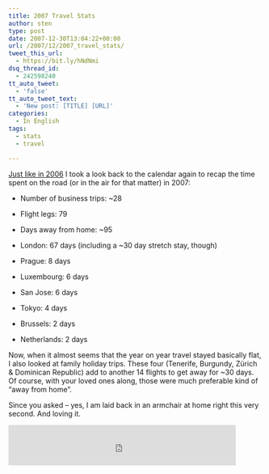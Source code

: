 ```yaml
---
title: 2007 Travel Stats
author: sten
type: post
date: 2007-12-30T13:04:22+00:00
url: /2007/12/2007_travel_stats/
tweet_this_url:
  - https://bit.ly/hNdNmi
dsq_thread_id:
  - 242598240
tt_auto_tweet:
  - 'false'
tt_auto_tweet_text:
  - 'New post: [TITLE] [URL]'
categories:
  - In English
tags:
  - stats
  - travel

---
```

[Just like in 2006][1] I took a look back to the calendar again to recap the time spent on the road (or in the air for that matter) in 2007:
  
* Number of business trips: ~28
  
* Flight legs: 79
  
* Days away from home: ~95
  
* London: 67 days (including a ~30 day stretch stay, though)
  
* Prague: 8 days
  
* Luxembourg: 6 days
  
* San Jose: 6 days
  
* Tokyo: 4 days
  
* Brussels: 2 days
  
* Netherlands: 2 days
  
Now, when it almost seems that the year on year travel stayed basically flat, I also looked at family holiday trips. These four (Tenerife, Burgundy, Zürich & Dominican Republic) add to another 14 flights to get away for ~30 days. Of course, with your loved ones along, those were much preferable kind of &#8220;away from home&#8221;.
  
Since you asked &#8211; yes, I am laid back in an armchair at home right this very second. And loving it.

<iframe src="http://www.facebook.com/plugins/like.php?href=http%3A%2F%2Fsten.tamkivi.com%2F2007%2F12%2F2007_travel_stats%2F&layout=standard&show_faces=true&width=450&action=like&colorscheme=light&height=80" scrolling="no" frameborder="0" style="border:none; overflow:hidden; width:450px; height:80px;" allowTransparency="true"></iframe>

 [1]: http://sten.tamkivi.com/2007/01/2006_travel_summary.html